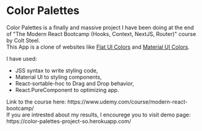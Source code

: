 <h1>Color Palettes</h1>
<p>Color Palettes is a finally and massive project I have been doing at the end of "The Modern React Bootcamp (Hooks, Context, NextJS, Router)" course by Colt Steel. </br>
This App is a clone of websites like <a href="https://flatuicolors.com/">Flat UI Colors</a> and <a href="http://materialuicolors.co/?utm_source=launchers">Material UI Colors<a/>.</p>
I have used:
<ul>
  <li>JSS syntax to write styling code,</li>
  <li>Material UI to styling components,</li>
  <li>React-sortable-hoc to Drag and Drop behavior,</li>
  <li>React.PureComponent to optimizing app.</li>
</ul>

<p>Link to the course here: https://www.udemy.com/course/modern-react-bootcamp/ </br>
If you are intrested about my results, I encourege you to visit demo page: https://color-palettes-project-so.herokuapp.com/</p>
